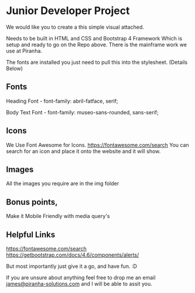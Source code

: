 # Junior Developer Project

We would like you to create a this simple visual attached.

Needs to be built in HTML and CSS and Bootstrap 4 Framework Which is setup and ready to go on the Repo above. There is the mainframe work we use at Piranha.

The fonts are installed you just need to pull this into the stylesheet. (Details Below)

## Fonts

Heading Font - font-family: abril-fatface, serif;

Body Text Font - font-family: museo-sans-rounded, sans-serif;

## Icons

We Use Font Awesome for Icons.  https://fontawesome.com/search You can search for an icon and place it onto the website and it will show.

<i class="fa-brands fa-facebook-f"></i>

## Images

All the images you require are in the img folder


## Bonus points,

Make it Mobile Friendly with media query's


## Helpful Links

https://fontawesome.com/search
https://getbootstrap.com/docs/4.6/components/alerts/


But most importantly just give it a go, and have fun. :D

If you are unsure about anything feel free to drop me an email james@piranha-solutions.com and I will be able to assit you.